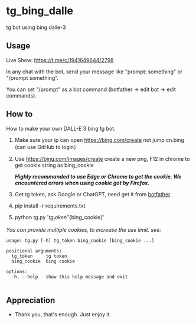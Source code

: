 # tg_bing_dalle

tg bot using bing dalle-3

## Usage

Live Show: https://t.me/c/1941649644/2798

In any chat with the bot, send your message like "prompt: something" or "/prompt something". 

You can set "/prompt" as a bot command (botfather -> edit bot -> edit commands).

## How to

How to make your own DALL-E 3 bing tg bot.

1. Make sure your ip can open https://bing.com/create not jump cn.bing (can use GitHub to login）
2. Use https://bing.com/images/create create a new png, F12 in chrome to get cookie string as bing_cookie

   ***Highly recommanded to use Edge or Chrome to get the cookie. We encountered errors when using cookie got by Firefox.***
3. Get tg token, ask Google or ChatGPT, need get it from [botfather](https://t.me/BotFather) 
4. pip install -r requirements.txt
5. python tg.py '${tg_token}' '${bing_cookie}'

*You can provide multiple cookies, to increase the use limit. see:*
```
usage: tg.py [-h] tg_token bing_cookie [bing_cookie ...]
    
positional arguments:
  tg_token     tg token
  bing_cookie  bing cookie
    
options:
  -h, --help   show this help message and exit
    
```

## Appreciation

- Thank you, that's enough. Just enjoy it.
